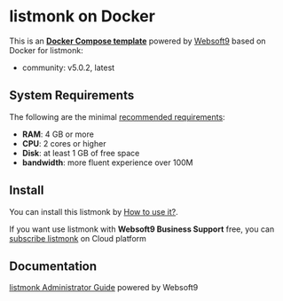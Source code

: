 # listmonk on Docker  

This is an **[Docker Compose template](https://github.com/Websoft9/docker-library)** powered by [Websoft9](https://www.websoft9.com) based on Docker for listmonk:


 - community:  v5.0.2, latest


## System Requirements

The following are the minimal [recommended requirements](https://listmonk.app):

* **RAM**: 4 GB or more
* **CPU**: 2 cores or higher
* **Disk**: at least 1 GB of free space
* **bandwidth**: more fluent experience over 100M  

## Install

You can install this listmonk by [How to use it?](https://github.com/Websoft9/docker-library#how-to-use-it).   

If you want use listmonk with **Websoft9 Business Support** free, you can [subscribe listmonk](https://www.websoft9.com/apps) on Cloud platform

## Documentation

[listmonk Administrator Guide](https://support.websoft9.com/docs/listmonk) powered by Websoft9